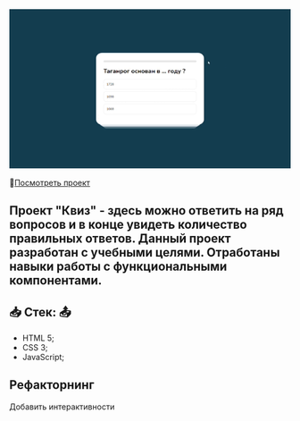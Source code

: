  
<img src="https://github.com/RyzhukIgor/quiz/blob/main/src/image/view.gif">  

:open_file_folder:[Посмотреть проект](https://ryzhukigor.github.io/quiz/)  

## Проект "Квиз" - здесь можно ответить на ряд вопросов и в конце увидеть количество правильных ответов. Данный проект разработан с учебными целями. Отработаны навыки работы с функциональными компонентами.  

## :inbox_tray: __Стек:__ :outbox_tray:  
  * HTML 5;
  * CSS 3;
  * JavaScript;

## Рефакторнинг  
Добавить интерактивности





